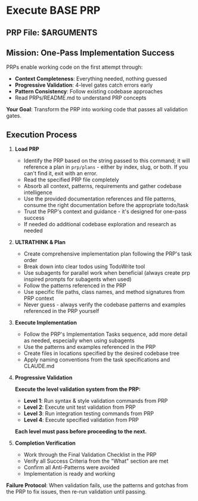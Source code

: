 # Execute BASE PRP

## PRP File: $ARGUMENTS

## Mission: One-Pass Implementation Success

PRPs enable working code on the first attempt through:

- **Context Completeness**: Everything needed, nothing guessed
- **Progressive Validation**: 4-level gates catch errors early
- **Pattern Consistency**: Follow existing codebase approaches
- Read PRPs/README.md to understand PRP concepts

**Your Goal**: Transform the PRP into working code that passes all validation gates.

## Execution Process

1. **Load PRP**
   - Identify the PRP based on the string passed to this command; it will reference a plan in `prp/plans` - either by index, slug, or both. If you can't find it, exit with an error.
   - Read the specified PRP file completely
   - Absorb all context, patterns, requirements and gather codebase intelligence
   - Use the provided documentation references and file patterns, consume the right documentation before the appropriate todo/task
   - Trust the PRP's context and guidance - it's designed for one-pass success
   - If needed do additional codebase exploration and research as needed

2. **ULTRATHINK & Plan**
   - Create comprehensive implementation plan following the PRP's task order
   - Break down into clear todos using TodoWrite tool
   - Use subagents for parallel work when beneficial (always create prp inspired prompts for subagents when used)
   - Follow the patterns referenced in the PRP
   - Use specific file paths, class names, and method signatures from PRP context
   - Never guess - always verify the codebase patterns and examples referenced in the PRP yourself

3. **Execute Implementation**
   - Follow the PRP's Implementation Tasks sequence, add more detail as needed, especially when using subagents
   - Use the patterns and examples referenced in the PRP
   - Create files in locations specified by the desired codebase tree
   - Apply naming conventions from the task specifications and CLAUDE.md

4. **Progressive Validation**

   **Execute the level validation system from the PRP:**
   - **Level 1**: Run syntax & style validation commands from PRP
   - **Level 2**: Execute unit test validation from PRP
   - **Level 3**: Run integration testing commands from PRP
   - **Level 4**: Execute specified validation from PRP

   **Each level must pass before proceeding to the next.**

5. **Completion Verification**
   - Work through the Final Validation Checklist in the PRP
   - Verify all Success Criteria from the "What" section are met
   - Confirm all Anti-Patterns were avoided
   - Implementation is ready and working

**Failure Protocol**: When validation fails, use the patterns and gotchas from the PRP to fix issues, then re-run validation until passing.

